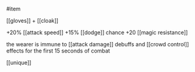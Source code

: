 #item

[[gloves]] + [[cloak]]

+20% [[attack speed]]
+15% [[dodge]] chance
+20 [[magic resistance]]

the wearer is immune to [[attack damage]] debuffs and [[crowd control]] effects for the first 15 seconds of combat

[[unique]]